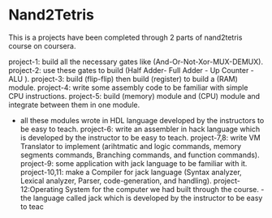 # Nand2Tetris
This is a projects have been completed through 2 parts of nand2tetris course on coursera.

project-1: build all the necessary gates like (And-Or-Not-Xor-MUX-DEMUX).
project-2: use these gates to build (Half Adder- Full Adder - Up Counter - ALU ).
project-3: build (flip-flip) then build (register) to build a (RAM) module.
project-4: write some assembly code to be familiar with simple CPU instructions.
project-5: build (memory) module and (CPU) module and integrate between them in one module.
- all these modules wrote in HDL language developed by the instructors to be easy to teach.
project-6: write an assembler in hack language which is developed by the instructor to be easy to teach.
project-7,8: write VM Translator to implement (arihtmatic and logic commands, memory segments commands, Branching commands, and function commands).
project-9: some application with jack language to be familiar with it.
project-10,11: make a Compiler for jack language (Syntax analyzer, Lexical analyzer, Parser, code-generation, and handling).
project-12:Operating System for the computer we had built through the course.
-the language called jack which is developed by the instructor to be easy to teac
            
